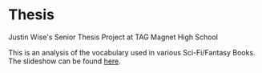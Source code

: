 # Thesis
Justin Wise's Senior Thesis Project at TAG Magnet High School

This is an analysis of the vocabulary used in various Sci-Fi/Fantasy Books. The slideshow can be found [here](https://docs.google.com/presentation/d/11dpBzPDOsGO3sZLsEpi0kD-MU-wwUc_cD8twYQUsfs0/edit?usp=sharing).
